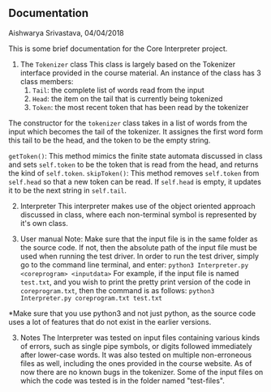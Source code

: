 Documentation
----
Aishwarya Srivastava, 04/04/2018

This is some brief documentation for the Core Interpreter project. 

1. The ```Tokenizer``` class
This class is largely based on the Tokenizer interface provided in the course material. An instance of the class has 3 class members:
	1. ```Tail```: the complete list of words read from the input
	2. ```Head```: the item on the tail that is currently being tokenized
	3. ```Token```: the most recent token that has been read by the tokenizer

The constructor for the ```tokenizer``` class takes in a list of words from the input which becomes the tail of the tokenizer. It assignes the first word form this tail to be the head, and the token to be the empty string.

```getToken()```: This method mimics the finite state automata discussed in class and sets ```self.token``` to be the token that is read from the head, and returns the kind of ```self.token```.
```skipToken()```: This method removes ```self.token``` from ```self.head``` so that a new token can be read. If ```self.head``` is empty, it updates it to be the next string in ```self.tail```.

2. Interpreter
This interpreter makes use of the object oriented approach discussed in class, where each non-terminal symbol is represented by it's own class.

2. User manual
Note: Make sure that the input file is in the same folder as the source code. If not, then the absolute path of the input file must be used when running the test driver.
In order to run the test driver, simply go to the command line terminal, and enter:
	```python3 Interpreter.py <coreprogram> <inputdata>```
For example, if the input file is named ```test.txt```, and you wish to print the pretty print version of the code in ```coreprogram.txt```, then the command is as follows:
	```python3 Interpreter.py coreprogram.txt test.txt```

*Make sure that you use python3 and not just python, as the source code uses a lot of features that do not exist in the earlier versions.


3. Notes
The Interpreter was tested on input files containing various kinds of errors, such as single pipe symbols, or digits followed immediately after lower-case words. It was also tested on multiple non-erroneous files as well, including the ones provided in the course website. As of now there are no known bugs in the tokenizer. Some of the input files on which the code was tested is in the folder named "test-files".